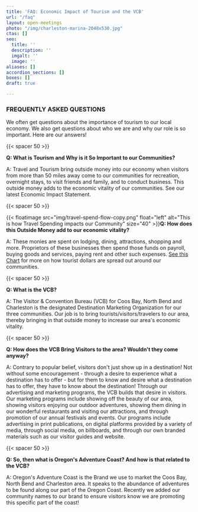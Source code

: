 ```yaml
---
title: 'FAQ: Economic Impact of Tourism and the VCB'
url: "/faq"
layout: open-meetings
photo: "/img/charleston-marina-2048x530.jpg"
ctas: []
seo:
  title: ''
  description: ''
  imgalt: ''
  image: ''
aliases: []
accordion_sections: []
boxes: []
draft: true

---
```

### FREQUENTLY ASKED QUESTIONS

We often get questions about the importance of tourism to our local economy. We also get questions about who we are and why our role is so important. Here are our answers!

{{< spacer 50 >}}

**Q: What is Tourism and Why is it So Important to our Communities?**

A: Travel and Tourism bring outside money into our economy when visitors from more than 50 miles away come to our communities for recreation, overnight stays, to visit friends and family, and to conduct business. This outside money adds to the economic vitality of our communities. See our latest Economic Impact Statement.

{{< spacer 50 >}}

{{< floatimage src="img/travel-spend-flow-copy.png" float="left" alt="This is how Travel Spending impacts our Community" size="40" >}}**Q: How does this Outside Money add to our economic vitality?**

A: These monies are spent on lodging, dining, attractions, shopping and more. Proprietors of these businesses then spend those funds on payroll, buying goods and services, paying rent and other such expenses. [See this Chart](/img/travel-spend-flow-copy.png) for more on how tourist dollars are spread out around our communities.

{{< spacer 50 >}}

**Q: What is the VCB?**

A: The Visitor & Convention Bureau (VCB) for Coos Bay, North Bend and Charleston is the designated Destination Marketing Organization for our three communities. Our job is to bring tourists/visitors/travelers to our area, thereby bringing in that outside money to increase our area's economic vitality.

{{< spacer 50 >}}

**Q: How does the VCB Bring Visitors to the area? Wouldn't they come anyway?**

A: Contrary to popular belief, visitors don't just show up in a destination! Not without some encouragement - through a desire to experience what a destination has to offer - but for them to know and desire what a destination has to offer, they have to know about the destination! Through our advertising and marketing programs, the VCB builds that desire in visitors. Our marketing programs include showing off the beauty of our area, showing visitors enjoying our outdoor adventures, showing them dining in our wonderful restaurants and visiting our attractions, and through promotion of our annual festivals and events. Our programs include advertising in print publications, on digital platforms provided by a variety of media, through social media, on billboards, and through our own branded materials such as our visitor guides and website.

{{< spacer 50 >}}

**Q: So, then what is Oregon's Adventure Coast? And how is that related to the VCB?**

A: Oregon's Adventure Coast is the Brand we use to market the Coos Bay, North Bend and Charleston area. It speaks to the abundance of adventures to be found along our part of the Oregon Coast. Recently we added our community names to our brand to ensure visitors know we are promoting this specific part of the coast!
